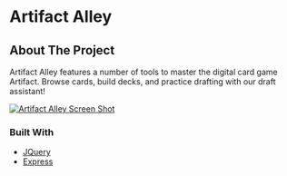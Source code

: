 # Artifact Alley

## About The Project
Artifact Alley features a number of tools to master the digital card game Artifact. Browse cards, build decks, and practice drafting with our draft assistant!

[![Artifact Alley Screen Shot](https://github.com/pineaultratwit/ArtifactAlley/blob/main/public/images/ArtifactAlley-screenshot.png)](https://artifact-alley.uc.r.appspot.com/deck-builder)

### Built With

* [JQuery](https://jquery.com)
* [Express](https://expressjs.com)
